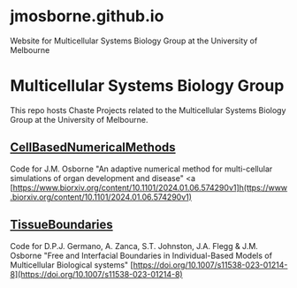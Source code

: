 # jmosborne.github.io
Website for Multicellular Systems Biology Group at the University of Melbourne 

# Multicellular Systems Biology Group </h1>
This repo hosts Chaste Projects related to the Multicellular Systems Biology Group at the University of Melbourne.

## [CellBasedNumericalMethods](https://github.com/jmosborne/CellBasedNumericalMethods)
Code for J.M. Osborne "An adaptive numerical method for multi-cellular simulations of organ development and disease" <a [https://www.biorxiv.org/content/10.1101/2024.01.06.574290v1]h(ttps://www.biorxiv.org/content/10.1101/2024.01.06.574290v1)

## [TissueBoundaries](https://github.com/jmosborne/TissueBoundaries)
Code for D.P.J. Germano, A. Zanca, S.T. Johnston, J.A. Flegg & J.M. Osborne "Free and Interfacial Boundaries in Individual-Based Models of Multicellular Biological systems" [https://doi.org/10.1007/s11538-023-01214-8](https://doi.org/10.1007/s11538-023-01214-8)
   
